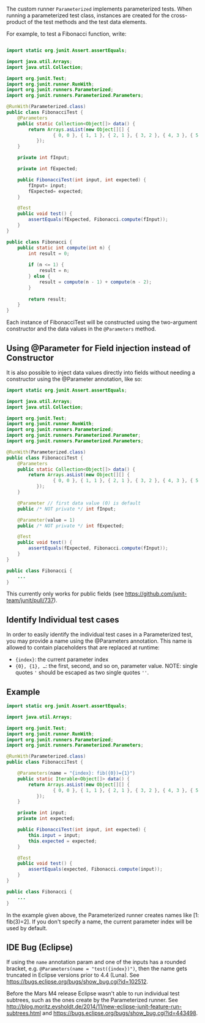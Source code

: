 The custom runner `Parameterized` implements parameterized tests. When running a parameterized test class, instances are created for the cross-product of the test methods and the test data elements.

For example, to test a Fibonacci function, write:
```java

import static org.junit.Assert.assertEquals;

import java.util.Arrays;
import java.util.Collection;

import org.junit.Test;
import org.junit.runner.RunWith;
import org.junit.runners.Parameterized;
import org.junit.runners.Parameterized.Parameters;

@RunWith(Parameterized.class)
public class FibonacciTest {
    @Parameters
    public static Collection<Object[]> data() {
        return Arrays.asList(new Object[][] {     
                 { 0, 0 }, { 1, 1 }, { 2, 1 }, { 3, 2 }, { 4, 3 }, { 5, 5 }, { 6, 8 }  
           });
    }

    private int fInput;

    private int fExpected;

    public FibonacciTest(int input, int expected) {
        fInput= input;
        fExpected= expected;
    }

    @Test
    public void test() {
        assertEquals(fExpected, Fibonacci.compute(fInput));
    }
}

public class Fibonacci {
    public static int compute(int n) {
    	int result = 0;
    	
        if (n <= 1) { 
        	result = n; 
        } else { 
        	result = compute(n - 1) + compute(n - 2); 
        }
        
        return result;
    }
}
```
	 
Each instance of FibonacciTest will be constructed using the two-argument constructor and the data values in the `@Parameters` method.

## Using @Parameter for Field injection instead of Constructor

It is also possible to inject data values directly into fields without needing a constructor using the @Parameter annotation, like so:

```java
import static org.junit.Assert.assertEquals;

import java.util.Arrays;
import java.util.Collection;

import org.junit.Test;
import org.junit.runner.RunWith;
import org.junit.runners.Parameterized;
import org.junit.runners.Parameterized.Parameter;
import org.junit.runners.Parameterized.Parameters;

@RunWith(Parameterized.class)
public class FibonacciTest {
    @Parameters
    public static Collection<Object[]> data() {
        return Arrays.asList(new Object[][] {
                 { 0, 0 }, { 1, 1 }, { 2, 1 }, { 3, 2 }, { 4, 3 }, { 5, 5 }, { 6, 8 }  
           });
    }

    @Parameter // first data value (0) is default
    public /* NOT private */ int fInput;

    @Parameter(value = 1)
    public /* NOT private */ int fExpected;

    @Test
    public void test() {
        assertEquals(fExpected, Fibonacci.compute(fInput));
    }
}

public class Fibonacci {
    ...
}
```

This currently only works for public fields (see https://github.com/junit-team/junit/pull/737).

## Identify Individual test cases
In order to easily identify the individual test cases in a Parameterized test, you may provide a name using the @Parameters annotation. This name is allowed to contain placeholders that are replaced at runtime:

- `{index}`: the current parameter index
- `{0}, {1}, …`: the first, second, and so on, parameter value. NOTE: single quotes `'` should be escaped as two single quotes `''`.

## Example
```java
import static org.junit.Assert.assertEquals;

import java.util.Arrays;

import org.junit.Test;
import org.junit.runner.RunWith;
import org.junit.runners.Parameterized;
import org.junit.runners.Parameterized.Parameters;

@RunWith(Parameterized.class)
public class FibonacciTest {

    @Parameters(name = "{index}: fib({0})={1}")
    public static Iterable<Object[]> data() {
        return Arrays.asList(new Object[][] { 
                 { 0, 0 }, { 1, 1 }, { 2, 1 }, { 3, 2 }, { 4, 3 }, { 5, 5 }, { 6, 8 }
           });
    }

    private int input;
    private int expected;

    public FibonacciTest(int input, int expected) {
        this.input = input;
        this.expected = expected;
    }

    @Test
    public void test() {
        assertEquals(expected, Fibonacci.compute(input));
    }
}

public class Fibonacci {
    ...
}
```

In the example given above, the Parameterized runner creates names like [1: fib(3)=2]. If you don't specify a name, the current parameter index will be used by default.

## IDE Bug (Eclipse)
If using the `name` annotation param and one of the inputs has a rounded bracket, e.g. `@Parameters(name = "test({index})")`, then the name gets truncated in Eclipse versions prior to 4.4 (Luna). See https://bugs.eclipse.org/bugs/show_bug.cgi?id=102512.

Before the Mars M4 release Eclipse wasn't able to run individual test subtrees, such as the ones create by the Parameterized runner.
See http://blog.moritz.eysholdt.de/2014/11/new-eclipse-junit-feature-run-subtrees.html and https://bugs.eclipse.org/bugs/show_bug.cgi?id=443498.